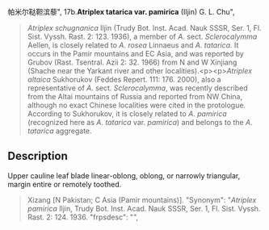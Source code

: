 帕米尔鞑靼滨藜",
17b.**Atriplex tatarica var. pamirica** (Iljin) G. L. Chu",

> *Atriplex* *schugnanica* Iljin (Trudy Bot. Inst. Acad. Nauk SSSR, Ser. 1, Fl. Sist. Vyssh. Rast. 2: 123. 1936), a member of *A*. sect. *Sclerocalymma* Aellen, is closely related to *A*. *rosea* Linnaeus and *A*. *tatarica*. It occurs in the Pamir mountains and EC Asia, and was reported by Grubov (Rast. Tsentral. Azii 2: 32. 1966) from N and W Xinjiang (Shache near the Yarkant river and other localities).&lt;p&gt;&lt;p&gt;*Atriplex* *altaica* Sukhorukov (Feddes Repert. 111: 176. 2000), also a representative of *A*. sect. *Sclerocalymma*, was recently described from the Altai mountains of Russia and reported from NW China, although no exact Chinese localities were cited in the protologue. According to Sukhorukov, it is closely related to *A*. *pamirica* (recognized here as *A*. *tatarica* var. *pamirica*) and belongs to the *A*. *tatarica* aggregate.

## Description
Upper cauline leaf blade linear-oblong, oblong, or narrowly triangular, margin entire or remotely toothed.

> Xizang [N Pakistan; C Asia (Pamir mountains)].
  "Synonym": "*Atriplex* *pamirica* Iljin, Trudy Bot. Inst. Acad. Nauk SSSR, Ser. 1, Fl. Sist. Vyssh. Rast. 2: 124. 1936.
  "frpsdesc": "",
